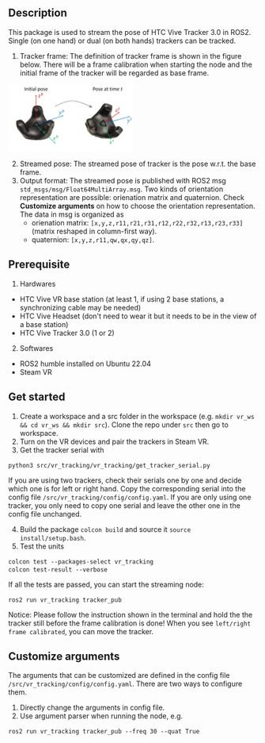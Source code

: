 ## Description
This package is used to stream the pose of HTC Vive Tracker 3.0 in ROS2. Single (on one hand) or dual (on both hands) trackers can be tracked.
1. Tracker frame: The definition of tracker frame is shown in the figure below. There will be a frame calibration when starting the node and the initial frame of the tracker will be regarded as base frame.
<img src='fig/tracker_frame.png' width='50%' >

2. Streamed pose: The streamed pose of tracker is the pose w.r.t. the base frame.
3. Output format: The streamed pose is published with ROS2 msg `std_msgs/msg/Float64MultiArray.msg`. Two kinds of orientation representation are possible: orienation matrix and quaternion. Check **Customize arguments** on how to choose the orientation representation. The data in msg is organized as
    - orienation matrix: `[x,y,z,r11,r21,r31,r12,r22,r32,r13,r23,r33]` (matrix reshaped in column-first way).
    - quaternion: `[x,y,z,r11,qw,qx,qy,qz]`.

## Prerequisite
1. Hardwares
- HTC Vive VR base station (at least 1, if using 2 base stations, a synchronizing cable may be needed)
- HTC Vive Headset (don't need to wear it but it needs to be in the view of a base station)
- HTC Vive Tracker 3.0 (1 or 2)
2. Softwares
- ROS2 humble installed on Ubuntu 22.04
- Steam VR
## Get started
1. Create a workspace and a src folder in the workspace (e.g. `mkdir vr_ws && cd vr_ws && mkdir src`). Clone the repo under `src` then go to workspace.
2. Turn on the VR devices and pair the trackers in Steam VR.
3. Get the tracker serial with
```
python3 src/vr_tracking/vr_tracking/get_tracker_serial.py
```
If you are using two trackers, check their serials one by one and decide which one is for left or right hand. Copy the corresponding serial into the config file `/src/vr_tracking/config/config.yaml`. If you are only using one tracker, you only need to copy one serial and leave the other one in the config file unchanged. 

4. Build the package `colcon build` and source it `source install/setup.bash`.
5. Test the units
```
colcon test --packages-select vr_tracking
colcon test-result --verbose
```
If all the tests are passed, you can start the streaming node:
```
ros2 run vr_tracking tracker_pub
```
Notice: Please follow the instruction shown in the terminal and hold the the tracker still before the frame calibration is done! When you see `left/right frame calibrated`, you can move the tracker.
## Customize arguments
The arguments that can be customized are defined in the config file `/src/vr_tracking/config/config.yaml`. There are two ways to configure them.
1. Directly change the arguments in config file.
2. Use argument parser when running the node, e.g.
```
ros2 run vr_tracking tracker_pub --freq 30 --quat True
```

